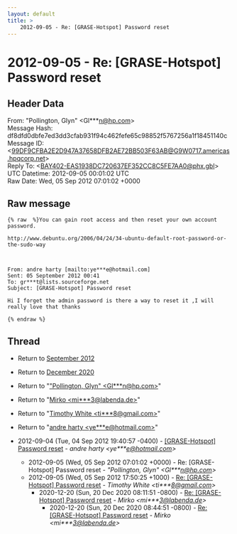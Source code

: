 ```yaml
---
layout: default
title: >
    2012-09-05 - Re: [GRASE-Hotspot] Password reset
---
```


# 2012-09-05 - Re: [GRASE-Hotspot] Password reset

## Header Data

From: "Pollington, Glyn" \<Gl***n@hp.com\><br>
Message Hash: df8dfd0dbfe7ed3dd3cfab931f94c462fefe65c98852f5767256a1f18451140c<br>
Message ID: \<99DF9CFBA2E2D947A37658DFB2AE72BB503F63AB@G9W0717.americas.hpqcorp.net\><br>
Reply To: \<BAY402-EAS1938DC720637EF352CC8C5FE7AA0@phx.gbl\><br>
UTC Datetime: 2012-09-05 00:01:02 UTC<br>
Raw Date: Wed, 05 Sep 2012 07:01:02 +0000<br>

## Raw message

```
{% raw  %}You can gain root access and then reset your own account password.

http://www.debuntu.org/2006/04/24/34-ubuntu-default-root-password-or-the-sudo-way



From: andre harty [mailto:ye***e@hotmail.com]
Sent: 05 September 2012 00:41
To: gr***t@lists.sourceforge.net
Subject: [GRASE-Hotspot] Password reset

Hi I forget the admin password is there a way to reset it ,I will really love that thanks

{% endraw %}
```

## Thread

+ Return to [September 2012](/archive/2012/09)
+ Return to [December 2020](/archive/2020/12)

+ Return to "["Pollington, Glyn" <Gl***n<span>@</span>hp.com>](/authors/gl___n_at_hp_com)"
+ Return to "[Mirko <mi***3<span>@</span>labenda.de>](/authors/mi___3_at_labenda_de)"
+ Return to "[Timothy White <ti***8<span>@</span>gmail.com>](/authors/ti___8_at_gmail_com)"
+ Return to "[andre harty <ye***e<span>@</span>hotmail.com>](/authors/ye___e_at_hotmail_com)"

+ 2012-09-04 (Tue, 04 Sep 2012 19:40:57 -0400) - [[GRASE-Hotspot] Password reset](/archive/2012/09/1f9d755aa5de1b6600de48915710e6bdf789f058674bdaf5dbfd5464b3a738c9) - _andre harty \<ye***e@hotmail.com\>_
  + 2012-09-05 (Wed, 05 Sep 2012 07:01:02 +0000) - Re: [GRASE-Hotspot] Password reset - _"Pollington, Glyn" \<Gl***n@hp.com\>_
  + 2012-09-05 (Wed, 05 Sep 2012 17:50:25 +1000) - [Re: [GRASE-Hotspot] Password reset](/archive/2012/09/ecdfb35517e6b48d7c322667c194385453a798743f66f180656d7e059e723eca) - _Timothy White \<ti***8@gmail.com\>_
    + 2020-12-20 (Sun, 20 Dec 2020 08:11:51 -0800) - [Re: [GRASE-Hotspot] Password reset](/archive/2020/12/f7120912671d47605f04f4cab738879657dd7a03852f62455c65061e968afb92) - _Mirko \<mi***3@labenda.de\>_
      + 2020-12-20 (Sun, 20 Dec 2020 08:44:51 -0800) - [Re: [GRASE-Hotspot] Password reset](/archive/2020/12/baccf3a9e520ca2e6e921acef30bfdf259b2ca2fdc4949efba0f83af7df2bf10) - _Mirko \<mi***3@labenda.de\>_


